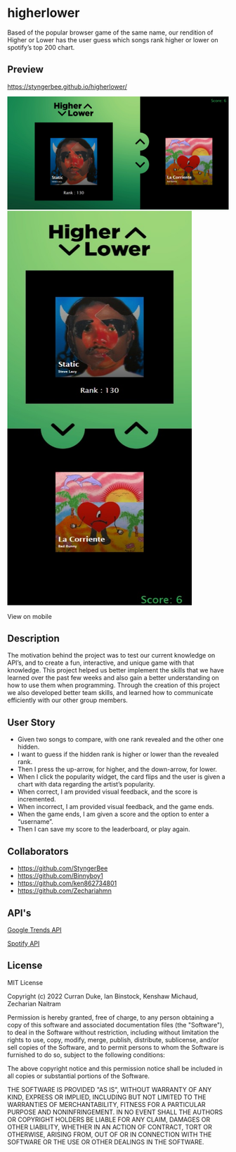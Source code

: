 # higherlower
Based of the popular browser game of the same name, our rendition of Higher or Lower has the user guess which songs rank higher or lower on spotify’s top 200 chart.

## Preview

https://styngerbee.github.io/higherlower/

<img src="./assets/images/higher-lower-desktop.jpeg">

<img src="./assets/images/higher-lower-mobile.jpeg" width="420" height="896">

View on mobile

## Description

The motivation behind the project was to test our current knowledge on API’s, and to create a fun, interactive, and unique game with that knowledge. This project helped us better implement the skills that we have learned over the past few weeks and also gain a better understanding on how to use them when programming. Through the creation of this project we also developed better team skills, and learned how to communicate efficiently with our other group members.


## User Story

- Given two songs to compare, with one rank revealed and the other one hidden.
- I want to guess if the hidden rank is higher or lower than the revealed rank.
- Then I press the up-arrow, for higher, and the down-arrow, for lower.
- When I click the popularity widget, the card flips and the user is given a chart with data regarding the artist’s popularity.
- When correct, I am provided visual feedback, and the score is incremented.
- When incorrect, I am provided visual feedback, and the game ends.
- When the game ends, I am given a score and the option to enter a “username”.
- Then I can save my score to the leaderboard, or play again. 


## Collaborators
- https://github.com/StyngerBee
- https://github.com/Binnyboy1
- https://github.com/ken862734801
- https://github.com/Zechariahmn

## API's 
[Google Trends API](https://www.npmjs.com/package/google-trends-api)

[Spotify API](https://rapidapi.com/airaudoeduardo/api/spotify81)


## License 
MIT License

Copyright (c) 2022 Curran Duke, Ian Binstock, Kenshaw Michaud, Zecharian Naitram

Permission is hereby granted, free of charge, to any person obtaining a copy
of this software and associated documentation files (the "Software"), to deal
in the Software without restriction, including without limitation the rights
to use, copy, modify, merge, publish, distribute, sublicense, and/or sell
copies of the Software, and to permit persons to whom the Software is
furnished to do so, subject to the following conditions:

The above copyright notice and this permission notice shall be included in all
copies or substantial portions of the Software.

THE SOFTWARE IS PROVIDED "AS IS", WITHOUT WARRANTY OF ANY KIND, EXPRESS OR
IMPLIED, INCLUDING BUT NOT LIMITED TO THE WARRANTIES OF MERCHANTABILITY,
FITNESS FOR A PARTICULAR PURPOSE AND NONINFRINGEMENT. IN NO EVENT SHALL THE
AUTHORS OR COPYRIGHT HOLDERS BE LIABLE FOR ANY CLAIM, DAMAGES OR OTHER
LIABILITY, WHETHER IN AN ACTION OF CONTRACT, TORT OR OTHERWISE, ARISING FROM,
OUT OF OR IN CONNECTION WITH THE SOFTWARE OR THE USE OR OTHER DEALINGS IN THE
SOFTWARE.

